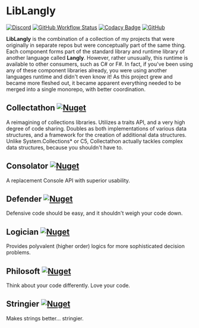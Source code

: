 # LibLangly

[![Discord](https://img.shields.io/discord/767866895457714186?label=Chat&logo=discord&logoColor=white)](https://discord.com/channels/767866895457714186)
[![GitHub Workflow Status](https://img.shields.io/github/workflow/status/Entomy/LibLangly/.NET%20Core?label=Build&logo=Github)](https://github.com/Entomy/LibLangly/actions?query=workflow%3A%22.NET+Core%22)
[![Codacy Badge](https://app.codacy.com/project/badge/Grade/d84f62c513064441a2d6213c58406d8d)](https://www.codacy.com/gh/Entomy/LibLangly/dashboard?utm_source=github.com&amp;utm_medium=referral&amp;utm_content=Entomy/LibLangly&amp;utm_campaign=Badge_Grade)
[![GitHub](https://img.shields.io/github/license/Entomy/LibLangly)](https://github.com/Entomy/LibLangly/blob/master/LICENSE)

**LibLangly** is the combination of a collection of my projects that were originally in separate repos but were conceptually part of the same thing. Each component forms part of the standard library and runtime library of another language called **Langly**. However, rather unusually, this runtime is available to other consumers, such as C# or F#. In fact, if you've been using any of these component libraries already, you were using another languages runtime and didn't even know it! As this project grew and became more fleshed out, it became apparent everything needed to be merged into a single monorepo, with better coordination.

## Collectathon [![Nuget](https://img.shields.io/nuget/dt/Collectathon?logo=Nuget)](https://www.nuget.org/packages/Collectathon/1.0.0-beta.8)

A reimagining of collections libraries. Utilizes a traits API, and a very high degree of code sharing. Doubles as both implementations of various data structures, and a framework for the creation of additional data structures. Unlike System.Collections* or C5, Collectathon actually tackles complex data structures, because you shouldn't have to.

## Consolator [![Nuget](https://img.shields.io/nuget/dt/Consolator?logo=Nuget)](https://www.nuget.org/packages/Consolator/)

A replacement Console API with superior usability.

## Defender [![Nuget](https://img.shields.io/nuget/dt/Defender?logo=Nuget)](https://www.nuget.org/packages/Defender/)

Defensive code should be easy, and it shouldn't weigh your code down.

## Logician [![Nuget](https://img.shields.io/nuget/dt/Logician?logo=Nuget)](https://www.nuget.org/packages/Logician/)

Provides polyvalent (higher order) logics for more sophisticated decision problems.

## Philosoft [![Nuget](https://img.shields.io/nuget/dt/Philosoft?logo=Nuget)](https://www.nuget.org/packages/Philosoft/)

Think about your code differently. Love your code.

## Stringier [![Nuget](https://img.shields.io/nuget/dt/Stringier?logo=Nuget)](https://www.nuget.org/packages/Stringier/)

Makes strings better... stringier.